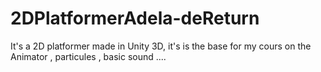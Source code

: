 # 2DPlatformerAdela-deReturn
It's a 2D platformer made in Unity 3D, it's is the base for my cours on the Animator , particules , basic sound ....

